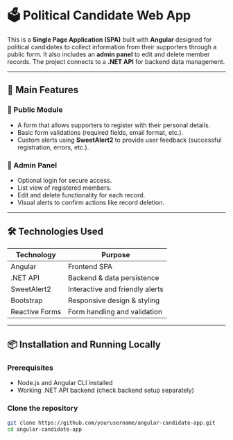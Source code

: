 # 🗳️ Political Candidate Web App

This is a **Single Page Application (SPA)** built with **Angular** designed for political candidates to collect information from their supporters through a public form. It also includes an **admin panel** to edit and delete member records. The project connects to a **.NET API** for backend data management.

---

## 🚀 Main Features

### 🎯 Public Module
- A form that allows supporters to register with their personal details.
- Basic form validations (required fields, email format, etc.).
- Custom alerts using **SweetAlert2** to provide user feedback (successful registration, errors, etc.).

### 🔐 Admin Panel
- Optional login for secure access.
- List view of registered members.
- Edit and delete functionality for each record.
- Visual alerts to confirm actions like record deletion.

---

## 🛠️ Technologies Used

| Technology   | Purpose                          |
|--------------|----------------------------------|
| Angular      | Frontend SPA                     |
| .NET API     | Backend & data persistence       |
| SweetAlert2  | Interactive and friendly alerts  |
| Bootstrap    | Responsive design & styling      |
| Reactive Forms | Form handling and validation  |

---

## 📦 Installation and Running Locally

### Prerequisites
- Node.js and Angular CLI installed
- Working .NET API backend (check backend setup separately)

### Clone the repository
```bash
git clone https://github.com/yourusername/angular-candidate-app.git
cd angular-candidate-app
